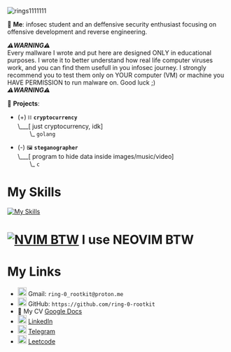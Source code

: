 ![rings1111111](https://github.com/ring-0-rootkit/ring-0-rootkit/assets/111735837/526dd6d2-ad11-43e0-a3db-19bb9bb5739c)

💬 **Me**: infosec student and an deffensive security enthusiast focusing on offensive development and reverse engineering.

***⚠️WARNING⚠️***<br/>
Every mallware I wrote and put here are designed ONLY in educational purposes. I wrote it to better understand how real life computer viruses work, and you can find them usefull in you infosec journey.
I strongly recommend you to test them only on YOUR computer (VM) or machine you HAVE PERMISSION to run malware on.
Good luck ;)<br/>
***⚠️WARNING⚠️***

🌱 **Projects**:

- (+) `⛓️` **`cryptocurrency`**<br>
\\___[ just cryptocurrency, idk]<br>
&nbsp;&nbsp;&nbsp;&nbsp;&nbsp;&nbsp;&nbsp;\\\_ `golang`

- (-) `🖼️` **`steganographer`**<br>
\\___[ program to hide data inside images/music/video]<br>
&nbsp;&nbsp;&nbsp;&nbsp;&nbsp;&nbsp;&nbsp;\\\_ `c`

# My Skills
[![My Skills](https://skillicons.dev/icons?i=bash,c,cpp,go,neovim,vim,linux)](https://skillicons.dev)

# [![NVIM BTW](https://skillicons.dev/icons?i=neovim)](https://skillicons.dev) I use NEOVIM BTW

# My Links

* <img src="https://skillicons.dev/icons?i=gmail" width="20" height="20"/> Gmail: `ring-0_rootkit@proton.me`
* <img src="https://github.com/ring-0-rootkit/ring-0-rootkit/blob/main/github.png" width="20" height="20"/> GitHub: `https://github.com/ring-0-rootkit`
* 📝 My CV [Google Docs](https://docs.google.com/document/d/1aAGMqglEGZCVxPkagxD3X-CBwryW7sAkuv0WoM2V6gA/edit?usp=sharing)
* <img src="https://skillicons.dev/icons?i=linkedin" width="20" height="20"/> [LinkedIn](https://www.linkedin.com/in/dmitry-dubina-96476a26b)  
* <img src="https://github.com/ring-0-rootkit/ring-0-rootkit/blob/main/tg.png" width="20" height="20"/> [Telegram](https://t.me/ring0_rootkit)
* <img src="https://github.com/ring-0-rootkit/ring-0-rootkit/blob/main/leetcode.png" width="20" height="20"/>  [Leetcode](https://leetcode.com/0rd1naryman/)


